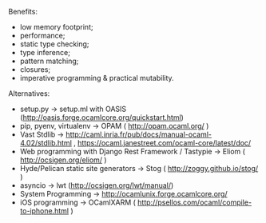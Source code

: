Benefits:

* low memory footprint;
* performance;
* static type checking;
* type inference;
* pattern matching;
* closures;
* imperative programming & practical mutability.

Alternatives:

* setup.py &#8594; setup.ml with OASIS (http://oasis.forge.ocamlcore.org/quickstart.html)
* pip, pyenv, virtualenv &#8594;  OPAM ( http://opam.ocaml.org/ )
* Vast Stdlib &#8594;  http://caml.inria.fr/pub/docs/manual-ocaml-4.02/stdlib.html , https://ocaml.janestreet.com/ocaml-core/latest/doc/
* Web programming with Django Rest Framework / Tastypie &#8594;  Eliom ( http://ocsigen.org/eliom/ )
* Hyde/Pelican static site generators &#8594; Stog ( http://zoggy.github.io/stog/ )
* asyncio &#8594;  lwt (http://ocsigen.org/lwt/manual/)
* System Programming &#8594;  http://ocamlunix.forge.ocamlcore.org/
* iOS programming &#8594;  OCamlXARM ( http://psellos.com/ocaml/compile-to-iphone.html )
